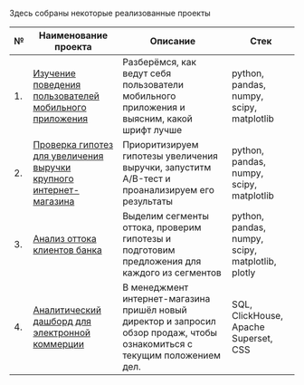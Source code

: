 Здесь собраны некоторые реализованные проекты

| №  | Наименование проекта                                | Описание                                                                 | Стек                                                        |
|----|----------------------------------------------------|-------------------------------------------------------------------------|-------------------------------------------------------------|
| 1.  | [Изучение поведения пользователей мобильного приложения](https://github.com/stavrov44/Portfolio/tree/main/Mobile%20App%20AB%20testing)            | Разберёмся, как ведут себя пользователи мобильного приложения и выясним, какой шрифт лучше | python, pandas, numpy, scipy, matplotlib |
| 2.  | [Проверка гипотез для увеличения выручки крупного интернет-магазина](https://github.com/stavrov44/Portfolio/tree/main/Online%20store%20hypotheses%20testing)            | Приоритизируем гипотезы увеличения выручки, запуститм A/B-тест и проанализируем его результаты | python, pandas, numpy, scipy, matplotlib |
| 3.  | [Анализ оттока клиентов банка](https://github.com/stavrov44/Portfolio/tree/main/Clients%20are%20leaving%20the%20bank)           | Выделим сегменты оттока, проверим гипотезы и подготовим предложения для каждого из сегментов  | python, pandas, numpy, scipy, matplotlib, plotly|
| 4.  | [Аналитический дашборд для электронной коммерции](https://github.com/stavrov44/Portfolio/tree/main/BI_ecom)           | В менеджмент интернет-магазина пришёл новый директор и запросил обзор продаж, чтобы ознакомиться с текущим положением дел.  | SQL, ClickHouse, Apache Superset, CSS|
